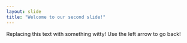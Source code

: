 ```yaml
---
layout: slide
title: "Welcome to our second slide!"
---
```

Replacing this text with something witty!
Use the left arrow to go back!
